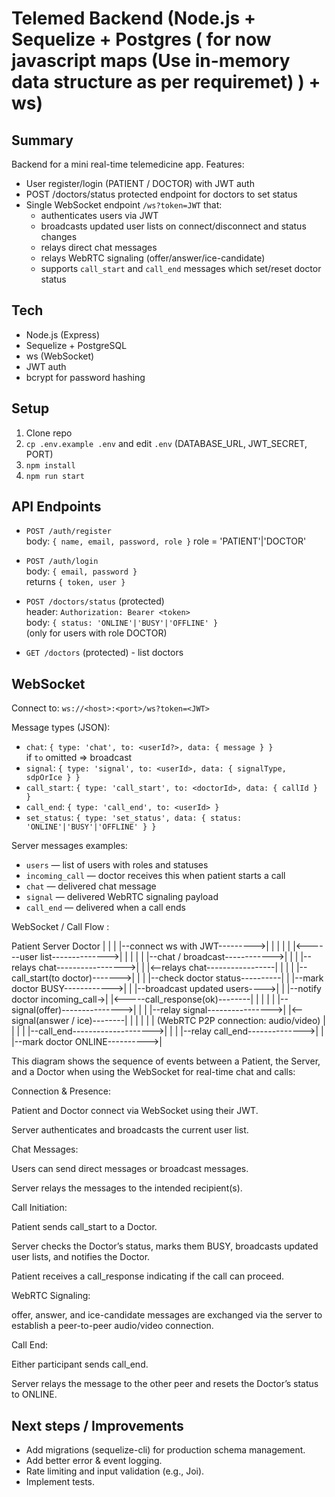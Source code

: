 # Telemed Backend (Node.js + Sequelize + Postgres ( for now javascript maps (Use in-memory data structure as per requiremet) ) + ws)

## Summary
Backend for a mini real-time telemedicine app.
 Features:
- User register/login (PATIENT / DOCTOR) with JWT auth
- POST /doctors/status protected endpoint for doctors to set status
- Single WebSocket endpoint `/ws?token=JWT` that:
  - authenticates users via JWT
  - broadcasts updated user lists on connect/disconnect and status changes
  - relays direct chat messages
  - relays WebRTC signaling (offer/answer/ice-candidate)
  - supports `call_start` and `call_end` messages which set/reset doctor status

## Tech
- Node.js (Express)
- Sequelize + PostgreSQL
- ws (WebSocket)
- JWT auth
- bcrypt for password hashing

## Setup
1. Clone repo
2. `cp .env.example .env` and edit `.env` (DATABASE_URL, JWT_SECRET, PORT)
3. `npm install`
4. `npm run start`

## API Endpoints
- `POST /auth/register`  
  body: `{ name, email, password, role }` role = 'PATIENT'|'DOCTOR'

- `POST /auth/login`  
  body: `{ email, password }`  
  returns `{ token, user }`

- `POST /doctors/status` (protected)  
  header: `Authorization: Bearer <token>`  
  body: `{ status: 'ONLINE'|'BUSY'|'OFFLINE' }`  
  (only for users with role DOCTOR)

- `GET /doctors` (protected) - list doctors

## WebSocket
Connect to: `ws://<host>:<port>/ws?token=<JWT>`

Message types (JSON):
- `chat`: `{ type: 'chat', to: <userId?>, data: { message } }`  
  if `to` omitted => broadcast
- `signal`: `{ type: 'signal', to: <userId>, data: { signalType, sdpOrIce } }`
- `call_start`: `{ type: 'call_start', to: <doctorId>, data: { callId } }`
- `call_end`: `{ type: 'call_end', to: <userId> }`
- `set_status`: `{ type: 'set_status', data: { status: 'ONLINE'|'BUSY'|'OFFLINE' } }`

Server messages examples:
- `users` — list of users with roles and statuses
- `incoming_call` — doctor receives this when patient starts a call
- `chat` — delivered chat message
- `signal` — delivered WebRTC signaling payload
- `call_end` — delivered when a call ends

WebSocket / Call Flow : 

Patient                         Server                          Doctor
   |                               |                               |
   |--connect ws with JWT--------->|                               |
   |                               |                               |
   |<------user list-------------->|                               |
   |                               |                               |
   |--chat / broadcast------------>|                               |
   |                               |--relays chat----------------->|
   |                               |<--relays chat-----------------|
   |                               |                               |
   |--call_start(to doctor)------->|                               |
   |                               |--check doctor status----------|
   |                               |--mark doctor BUSY------------>|
   |                               |--broadcast updated users---->|
   |                               |--notify doctor incoming_call->|
   |<-----call_response(ok)--------|                               |
   |                               |                               |
   |--signal(offer)--------------->|                               |
   |                               |--relay signal---------------->|
   |<--signal(answer / ice)--------|                               |
   |                               |                               |
   |   (WebRTC P2P connection: audio/video)                       |
   |                               |                               |
   |--call_end-------------------->|                               |
   |                               |--relay call_end-------------->|
   |                               |--mark doctor ONLINE---------->|


This diagram shows the sequence of events between a Patient, the Server, and a Doctor when using the WebSocket for real-time chat and calls:

Connection & Presence:

Patient and Doctor connect via WebSocket using their JWT.

Server authenticates and broadcasts the current user list.

Chat Messages:

Users can send direct messages or broadcast messages.

Server relays the messages to the intended recipient(s).

Call Initiation:

Patient sends call_start to a Doctor.

Server checks the Doctor’s status, marks them BUSY, broadcasts updated user lists, and notifies the Doctor.

Patient receives a call_response indicating if the call can proceed.

WebRTC Signaling:

offer, answer, and ice-candidate messages are exchanged via the server to establish a peer-to-peer audio/video connection.

Call End:

Either participant sends call_end.

Server relays the message to the other peer and resets the Doctor’s status to ONLINE.

## Next steps / Improvements
- Add migrations (sequelize-cli) for production schema management.
- Add better error & event logging.
- Rate limiting and input validation (e.g., Joi).
- Implement tests.
